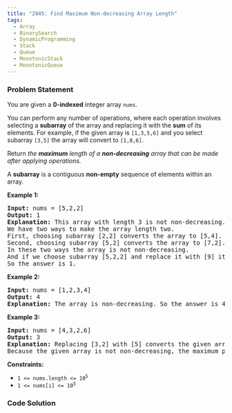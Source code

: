 ```yaml
---
title: "2945: Find Maximum Non-decreasing Array Length"
tags:
  - Array
  - BinarySearch
  - DynamicProgramming
  - Stack
  - Queue
  - MonotonicStack
  - MonotonicQueue
---
```

### Problem Statement

<p>You are given a <strong>0-indexed</strong> integer array <code>nums</code>.</p>

<p>You can perform any number of operations, where each operation involves selecting a <strong>subarray</strong> of the array and replacing it with the <strong>sum</strong> of its elements. For example, if the given array is <code>[1,3,5,6]</code> and you select subarray <code>[3,5]</code> the array will convert to <code>[1,8,6]</code>.</p>

<p>Return <em>the </em><strong><em>maximum</em></strong><em> length of a </em><strong><em>non-decreasing</em></strong><em> array that can be made after applying operations.</em></p>

<p>A <strong>subarray</strong> is a contiguous <strong>non-empty</strong> sequence of elements within an array.</p>


<p><strong>Example 1:</strong></p>

<pre>
<strong>Input:</strong> nums = [5,2,2]
<strong>Output:</strong> 1
<strong>Explanation:</strong> This array with length 3 is not non-decreasing.
We have two ways to make the array length two.
First, choosing subarray [2,2] converts the array to [5,4].
Second, choosing subarray [5,2] converts the array to [7,2].
In these two ways the array is not non-decreasing.
And if we choose subarray [5,2,2] and replace it with [9] it becomes non-decreasing. 
So the answer is 1.
</pre>

<p><strong>Example 2:</strong></p>

<pre>
<strong>Input:</strong> nums = [1,2,3,4]
<strong>Output:</strong> 4
<strong>Explanation:</strong> The array is non-decreasing. So the answer is 4.
</pre>

<p><strong>Example 3:</strong></p>

<pre>
<strong>Input:</strong> nums = [4,3,2,6]
<strong>Output:</strong> 3
<strong>Explanation:</strong> Replacing [3,2] with [5] converts the given array to [4,5,6] that is non-decreasing.
Because the given array is not non-decreasing, the maximum<!-- notionvc: 3447a505-d1ee-4411-8cae-e52162f53a55 --> possible answer is 3.</pre>


<p><strong>Constraints:</strong></p>

<ul>
	<li><code>1 &lt;= nums.length &lt;= 10<sup>5</sup></code></li>
	<li><code>1 &lt;= nums[i] &lt;= 10<sup>5</sup></code></li>
</ul>


### Code Solution

```python

```

